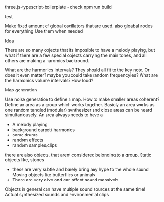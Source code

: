 three.js-typescript-boilerplate - check npm run build 




test

Make fixed amount of global oscillators that are used. also gloabal nodes for everything
Use them when needed




Idea

There are so many objects that its imposible to have a melody playing, 
but what if there are a few special objects carrying the main tones, 
and all others are making a haromics backround.

What are the harmonics intervals? They should all fit to the key note. Or does it even matter? maybe you could take random frequencyies?
What are the harmonics volume intervals? How loud?


Map generation

Use noise generation to define a map.
How to make smaller areas coherent?
Define an area as a group which works together.
Basicly an area works as one random tangled (modular) synthesizer
and close areas can be heard simultaniousely.
An area always needs to have a
- A melody playing
- background carpet/ harmonics
- some drums
- random effects
- random samples/clips

there are also objects, that arent considered belonging to a group.
Static objects like, stones
 - these are very subtle and barely bring any hype to the whole sound
Moving objects like butterflies or animals
 - These are very alive and can affect sound massively

Objects in general can have multiple sound sources at the same time!
Actual synthesized sounds and environmental clips